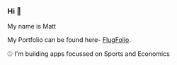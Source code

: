 ### Hi 👋

My name is Matt

My Portfolio can be found here- [FlugFolio](https://flug-folio-af267rqk0-mattflug.vercel.app/).

⚾ I'm building apps focussed on Sports and Economics 
